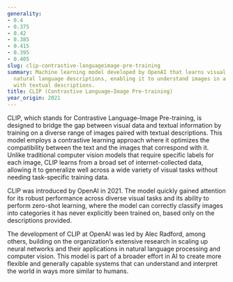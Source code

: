 ```yaml
---
generality:
- 0.4
- 0.375
- 0.42
- 0.385
- 0.415
- 0.395
- 0.405
slug: clip-contrastive-languageimage-pre-training
summary: Machine learning model developed by OpenAI that learns visual concepts from
  natural language descriptions, enabling it to understand images in a manner aligned
  with textual descriptions.
title: CLIP (Contrastive Language–Image Pre-training)
year_origin: 2021
---
```


CLIP, which stands for Contrastive Language–Image Pre-training, is designed to bridge the gap between visual data and textual information by training on a diverse range of images paired with textual descriptions. This model employs a contrastive learning approach where it optimizes the compatibility between the text and the images that correspond with it. Unlike traditional computer vision models that require specific labels for each image, CLIP learns from a broad set of internet-collected data, allowing it to generalize well across a wide variety of visual tasks without needing task-specific training data.

CLIP was introduced by OpenAI in 2021. The model quickly gained attention for its robust performance across diverse visual tasks and its ability to perform zero-shot learning, where the model can correctly classify images into categories it has never explicitly been trained on, based only on the descriptions provided.

The development of CLIP at OpenAI was led by Alec Radford, among others, building on the organization’s extensive research in scaling up neural networks and their applications in natural language processing and computer vision. This model is part of a broader effort in AI to create more flexible and generally capable systems that can understand and interpret the world in ways more similar to humans.